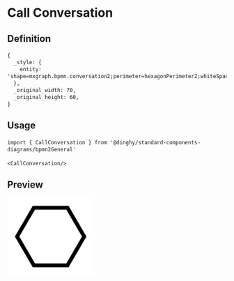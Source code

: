 # Call Conversation

## Definition

```
{
  _style: { 
    entity: 'shape=mxgraph.bpmn.conversation2;perimeter=hexagonPerimeter2;whiteSpace=wrap;html=1;aspect=fixed;bpmnConversationType=call;',
  },
  _original_width: 70,
  _original_height: 60,
}
```

## Usage

```
import { CallConversation } from '@dinghy/standard-components-diagrams/bpmn2General'

<CallConversation/>
```

## Preview

<img src="./call-conversation.png" width="200"/>
